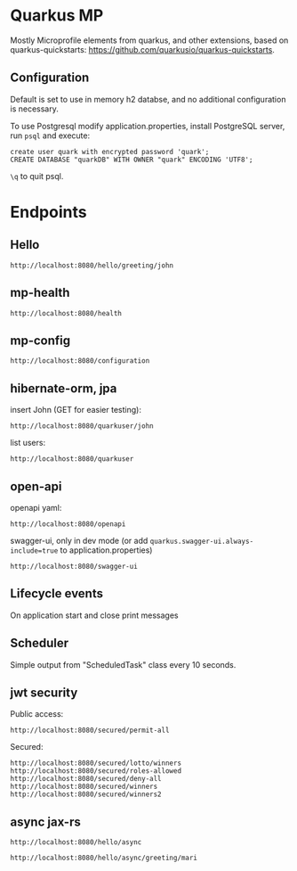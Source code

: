Quarkus MP
==============

Mostly Microprofile elements from quarkus, and other extensions, based on quarkus-quickstarts: https://github.com/quarkusio/quarkus-quickstarts.


Configuration
---------------

Default is set to use in memory h2 databse, and no additional configuration is necessary.
 
To use Postgresql modify application.properties, install PostgreSQL server, run `psql` and execute:

```
create user quark with encrypted password 'quark';
CREATE DATABASE "quarkDB" WITH OWNER "quark" ENCODING 'UTF8';
```

`\q` to quit psql.


Endpoints
============

Hello
-----

```
http://localhost:8080/hello/greeting/john
```

mp-health
----------

```
http://localhost:8080/health
```

mp-config
----------

```
http://localhost:8080/configuration
```

hibernate-orm, jpa
------------------

insert John (GET for easier testing):

```
http://localhost:8080/quarkuser/john
```

list users:

```
http://localhost:8080/quarkuser
```


open-api
--------

openapi yaml:

```
http://localhost:8080/openapi
```

swagger-ui, only in dev mode (or add `quarkus.swagger-ui.always-include=true` to application.properties)

```
http://localhost:8080/swagger-ui
```


Lifecycle events
------------------

On application start and close print messages


Scheduler
---------

Simple output from "ScheduledTask" class every 10 seconds.


jwt security
-------------

Public access:

```
http://localhost:8080/secured/permit-all
```

Secured:

```
http://localhost:8080/secured/lotto/winners
http://localhost:8080/secured/roles-allowed
http://localhost:8080/secured/deny-all
http://localhost:8080/secured/winners
http://localhost:8080/secured/winners2
```


async jax-rs
-------------

```
http://localhost:8080/hello/async
```

```
http://localhost:8080/hello/async/greeting/mari
```


